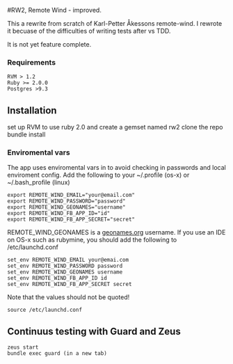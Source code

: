 #RW2, Remote Wind - improved.

This a rewrite from scratch of Karl-Petter Åkessons remote-wind. I rewrote it becuase of the difficulties of writing tests
after vs TDD.

It is not yet feature complete.

### Requirements

```
RVM > 1.2
Ruby >= 2.0.0
Postgres >9.3
```

## Installation
set up RVM to use ruby 2.0 and create a gemset named rw2
clone the repo
bundle install

### Enviromental vars
The app uses enviromental vars in to avoid checking in passwords and local enviroment config.
Add the following to your ~/.profile (os-x) or  ~/.bash_profile (linux)
```
export REMOTE_WIND_EMAIL="your@email.com"
export REMOTE_WIND_PASSWORD="password"
export REMOTE_WIND_GEONAMES="username"
export REMOTE_WIND_FB_APP_ID="id"
export REMOTE_WIND_FB_APP_SECRET="secret"
```
REMOTE_WIND_GEONAMES is a [geonames.org](http://www.geonames.org) username.
If you use an IDE on OS-x such as rubymine, you should add the following to /etc/launchd.conf
```
set_env REMOTE_WIND_EMAIL your@emai.com
set_env REMOTE_WIND_PASSWORD password
set_env REMOTE_WIND_GEONAMES username
set_env REMOTE_WIND_FB_APP_ID id
set_env REMOTE_WIND_FB_APP_SECRET secret
```
Note that the values should not be quoted!
```
source /etc/launchd.conf
```

## Continuus testing with Guard and Zeus
```
zeus start
bundle exec guard (in a new tab)
```
